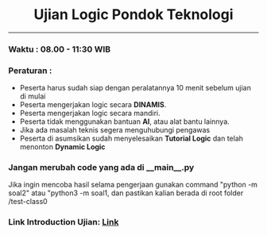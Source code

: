 <h1 align="center">Ujian Logic Pondok Teknologi</h1>

___

### Waktu : 08.00 - 11:30 WIB <br>
### Peraturan : 
- Peserta harus sudah siap dengan peralatannya 10 menit sebelum ujian di mulai
- Peserta mengerjakan logic secara **DINAMIS**.
- Peserta mengerjakan logic secara mandiri.
- Peserta tidak menggunakan bantuan **AI**, atau alat bantu lainnya.
- Jika ada masalah teknis segera menguhubungi pengawas
- Peserta di asumsikan sudah menyelesaikan **Tutorial Logic** dan telah menonton **Dynamic Logic**

### **Jangan merubah code yang ada di \_\_main\_\_.py**

Jika ingin mencoba hasil selama pengerjaan gunakan command "python -m soal2" atau "python3 -m soal1, dan pastikan kalian berada di root folder /test-class0

### Link Introduction Ujian: [Link](https://drive.google.com/file/d/1Ouz7FWy06UCZ4vnDn6Q9uDbHEJF9gIKL/view?usp=sharing)